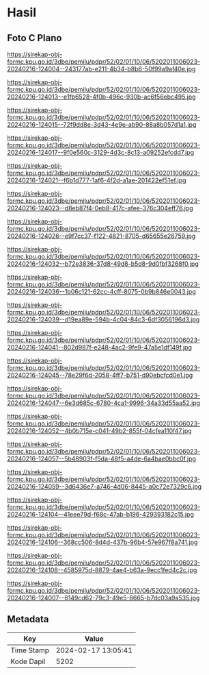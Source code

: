 # Hasil

## Foto C Plano

https://sirekap-obj-formc.kpu.go.id/3dbe/pemilu/pdpr/52/02/01/10/06/5202011006023-20240216-124004--243177ab-e211-4b34-b8b6-50f99a9af40e.jpg

https://sirekap-obj-formc.kpu.go.id/3dbe/pemilu/pdpr/52/02/01/10/06/5202011006023-20240216-124013--e1fb6528-4f0b-496c-930b-ac6f56ebc495.jpg

https://sirekap-obj-formc.kpu.go.id/3dbe/pemilu/pdpr/52/02/01/10/06/5202011006023-20240216-124015--72f9dd8e-3d43-4e9e-ab90-88a8b057d1a1.jpg

https://sirekap-obj-formc.kpu.go.id/3dbe/pemilu/pdpr/52/02/01/10/06/5202011006023-20240216-124017--9f0e560c-3129-4d3c-8c13-a09252efcdd7.jpg

https://sirekap-obj-formc.kpu.go.id/3dbe/pemilu/pdpr/52/02/01/10/06/5202011006023-20240216-124021--f6b1d777-1af6-4f2d-a1ae-201422ef51ef.jpg

https://sirekap-obj-formc.kpu.go.id/3dbe/pemilu/pdpr/52/02/01/10/06/5202011006023-20240216-124023--d8eb87f4-0eb8-417c-afee-376c304eff76.jpg

https://sirekap-obj-formc.kpu.go.id/3dbe/pemilu/pdpr/52/02/01/10/06/5202011006023-20240216-124026--e9f7cc37-f122-4821-8705-d65655e26759.jpg

https://sirekap-obj-formc.kpu.go.id/3dbe/pemilu/pdpr/52/02/01/10/06/5202011006023-20240216-124032--b72e3836-37d8-49d8-b5d8-9d0fbf3268f0.jpg

https://sirekap-obj-formc.kpu.go.id/3dbe/pemilu/pdpr/52/02/01/10/06/5202011006023-20240216-124036--1b06c121-62cc-4cff-8075-0b9b846e0043.jpg

https://sirekap-obj-formc.kpu.go.id/3dbe/pemilu/pdpr/52/02/01/10/06/5202011006023-20240216-124039--d19ea89e-594b-4c04-84c3-6df3056196d3.jpg

https://sirekap-obj-formc.kpu.go.id/3dbe/pemilu/pdpr/52/02/01/10/06/5202011006023-20240216-124041--802d987f-e248-4ac2-9fe9-47a5e1df149f.jpg

https://sirekap-obj-formc.kpu.go.id/3dbe/pemilu/pdpr/52/02/01/10/06/5202011006023-20240216-124045--78e29f6d-2058-4ff7-b751-d90ebcfcd0e1.jpg

https://sirekap-obj-formc.kpu.go.id/3dbe/pemilu/pdpr/52/02/01/10/06/5202011006023-20240216-124047--6e3d685c-6780-4ca1-9996-34a33d55aa52.jpg

https://sirekap-obj-formc.kpu.go.id/3dbe/pemilu/pdpr/52/02/01/10/06/5202011006023-20240216-124052--4b0b715e-c041-49b2-855f-04cfea110f47.jpg

https://sirekap-obj-formc.kpu.go.id/3dbe/pemilu/pdpr/52/02/01/10/06/5202011006023-20240216-124057--5b48903f-f5da-48f5-a4de-6a4bae0bbc0f.jpg

https://sirekap-obj-formc.kpu.go.id/3dbe/pemilu/pdpr/52/02/01/10/06/5202011006023-20240216-124059--3d6436e7-a746-4d06-8445-a0c72e7329c6.jpg

https://sirekap-obj-formc.kpu.go.id/3dbe/pemilu/pdpr/52/02/01/10/06/5202011006023-20240216-124104--41eee79d-f68c-47ab-b196-429393182c15.jpg

https://sirekap-obj-formc.kpu.go.id/3dbe/pemilu/pdpr/52/02/01/10/06/5202011006023-20240216-124106--368cc506-8d4d-437b-96b4-57e967f8a741.jpg

https://sirekap-obj-formc.kpu.go.id/3dbe/pemilu/pdpr/52/02/01/10/06/5202011006023-20240216-124108--4585975d-8879-4ae4-b63a-9ecc1fed4c2c.jpg

https://sirekap-obj-formc.kpu.go.id/3dbe/pemilu/pdpr/52/02/01/10/06/5202011006023-20240216-124007--6149cd62-79c3-49e5-8665-b7dc03a9a535.jpg


## Metadata

| Key        | Value               |
| ---------- | ------------------- |
| Time Stamp | 2024-02-17 13:05:41 |
| Kode Dapil | 5202                |



